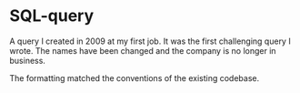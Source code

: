 # SQL-query
A query I created in 2009 at my first job. It was the first challenging query I wrote. The names have been changed and the company is no longer in business.

The formatting matched the conventions of the existing codebase.
